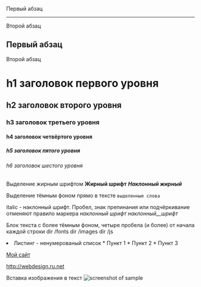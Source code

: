Первый абзац
***
Второй абзац


Первый абзац
---
Второй абзац


h1 заголовок первого уровня
=====================

h2 заголовок второго уровня
-----------------------------------

### h3 заголовок третьего уровня

#### h4 заголовок четвёртого уровня

##### h5 заголовок пятого уровня

###### h6 заголовок шестого уровня


Выделение жирным шрифтом
**Жирный шрифт**
***Наклонный жирный***


Выделение тёмным фоном прямо в тексте
`выделенные слова`


italic - наклонный шрифт. Пробел, знак препинания или подчёркивание отменяют правило маркера
_наклонный_ _шрифт_ _наклонный__шрифт_

Блок текста с более тёмным фоном, четыре пробела (и более) от начала каждой строки
    dir /fonts
    dir /images
    dir /js


<li> Листинг - ненумерованый список
* Пункт 1
* Пункт 2
* Пункт 3


[Мой сайт](http://webdesign.ru.net)

<http://webdesign.ru.net>


Вставка изображения в текст
![screenshot of sample](http://webdesign.ru.net/images/Heydon_min.jpg)